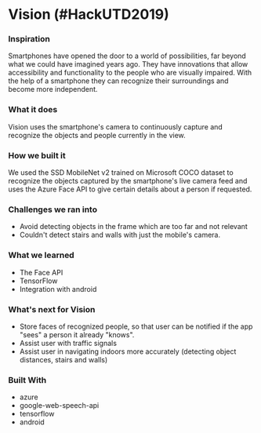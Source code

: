 # Vision (#HackUTD2019)

### Inspiration
Smartphones have opened the door to a world of possibilities, far beyond what we could have imagined years ago. They have innovations that allow accessibility and functionality to the people who are visually impaired. With the help of a smartphone they can recognize their surroundings and become more independent.

### What it does
Vision uses the smartphone's camera to continuously capture and recognize the objects and people currently in the view.

### How we built it
We used the SSD MobileNet v2 trained on Microsoft COCO dataset to recognize the objects captured by the smartphone's live camera feed and uses the Azure Face API to give certain details about a person if requested.

### Challenges we ran into
- Avoid detecting objects in the frame which are too far and not relevant
- Couldn't detect stairs and walls with just the mobile's camera.

### What we learned
- The Face API
- TensorFlow
- Integration with android

### What's next for Vision
- Store faces of recognized people, so that user can be notified if the app "sees" a person it already "knows".
- Assist user with traffic signals
- Assist user in navigating indoors more accurately (detecting object distances, stairs and walls)

### Built With
- azure
- google-web-speech-api
- tensorflow
- android
